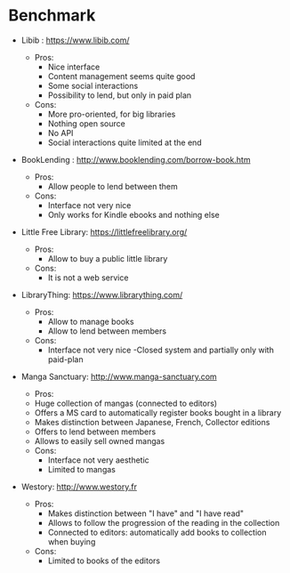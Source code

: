 # Benchmark

- Libib : https://www.libib.com/
  - Pros:
    - Nice interface
    - Content management seems quite good
    - Some social interactions
    - Possibility to lend, but only in paid plan
  - Cons:
    - More pro-oriented, for big libraries
    - Nothing open source
    - No API
    - Social interactions quite limited at the end

- BookLending : http://www.booklending.com/borrow-book.htm
  - Pros:
    - Allow people to lend between them
  - Cons:
    - Interface not very nice
    - Only works for Kindle ebooks and nothing else

- Little Free Library: https://littlefreelibrary.org/
  - Pros:
    - Allow to buy a public little library
  - Cons:
    - It is not a web service

- LibraryThing: https://www.librarything.com/
  - Pros:
    - Allow to manage books
    - Allow to lend between members
  - Cons:
    - Interface not very nice
    -Closed system and partially only with paid-plan

 - Manga Sanctuary: http://www.manga-sanctuary.com
   - Pros:
    - Huge collection of mangas (connected to editors)
    - Offers a MS card to automatically register books bought in a library
    - Makes distinction between Japanese, French, Collector editions
    - Offers to lend between members
    - Allows to easily sell owned mangas
   - Cons:
     - Interface not very aesthetic
     - Limited to mangas

  - Westory: http://www.westory.fr
    - Pros:
      - Makes distinction between "I have" and "I have read"
      - Allows to follow the progression of the reading in the collection
      - Connected to editors: automatically add books to collection when buying
    - Cons:
      - Limited to books of the editors
